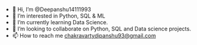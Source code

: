- 👋 Hi, I’m @Deepanshu14111993
- 👀 I’m interested in Python, SQL & ML
- 🌱 I’m currently learning Data Science.
- 💞️ I’m looking to collaborate on Python, SQL and Data science projects.
- 📫 How to reach me chakravartydipanshu93@gmail.com

<!---
Deepanshu14111993/Deepanshu14111993 is a ✨ special ✨ repository because its `README.md` (this file) appears on your GitHub profile.
You can click the Preview link to take a look at your changes.
--->
